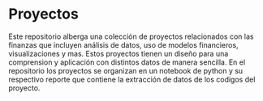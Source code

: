 # Proyectos
Este repositorio alberga una colección de proyectos relacionados con las finanzas que incluyen análisis de datos, uso de modelos financieros, visualizaciones y mas. Estos proyectos tienen un diseño para una comprension y aplicación con distintos datos de manera sencilla.
En el repositorio los proyectos se organizan en un notebook de python y su respectivo reporte que contiene la extracción de datos de los codigos del proyecto.
